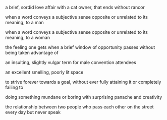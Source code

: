 a brief, sordid love affair with a cat owner, that ends without rancor

when a word conveys a subjective sense opposite or unrelated to its meaning, to a man 

when a word conveys a subjective sense opposite or unrelated to its meaning, to a woman 

the feeling one gets when a brief window of opportunity passes without being taken advantage of

an insulting, slightly vulgar term for male convention attendees 

an excellent smelling, poorly lit space

to strive forever towards a goal, without ever fully attaining it or completely failing to

doing something mundane or boring with surprising panache and creativity

the relationship between two people who pass each other on the street every day but never speak 
